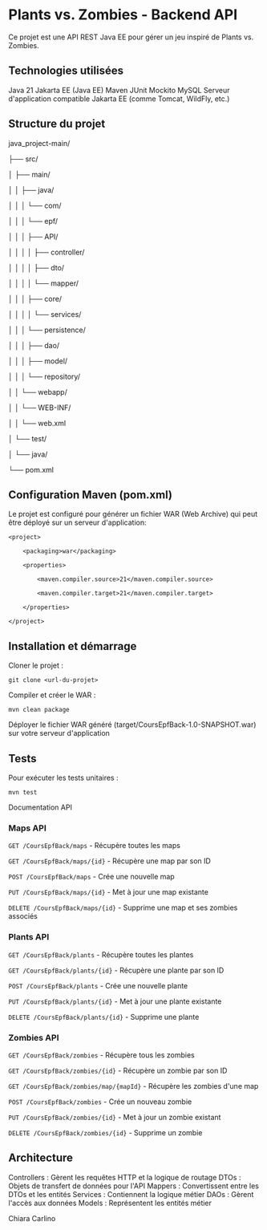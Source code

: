 # Plants vs. Zombies - Backend API

Ce projet est une API REST Java EE pour gérer un jeu inspiré de Plants vs. Zombies.

## Technologies utilisées

Java 21
Jakarta EE (Java EE)
Maven
JUnit
Mockito
MySQL
Serveur d'application compatible Jakarta EE (comme Tomcat, WildFly, etc.)

## Structure du projet

java_project-main/

├── src/

│   ├── main/

│   │   ├── java/

│   │   │   └── com/

│   │   │       └── epf/

│   │   │           ├── API/

│   │   │           │   ├── controller/

│   │   │           │   ├── dto/

│   │   │           │   └── mapper/

│   │   │           ├── core/

│   │   │           │   └── services/

│   │   │           └── persistence/

│   │   │               ├── dao/

│   │   │               ├── model/

│   │   │               └── repository/

│   │   └── webapp/

│   │       └── WEB-INF/

│   │           └── web.xml

│   └── test/

│       └── java/

└── pom.xml

## Configuration Maven (pom.xml)

Le projet est configuré pour générer un fichier WAR (Web Archive) qui peut être déployé sur un serveur d'application:
```
<project>

    <packaging>war</packaging>

    <properties>

        <maven.compiler.source>21</maven.compiler.source>

        <maven.compiler.target>21</maven.compiler.target>

    </properties>

</project>
```

## Installation et démarrage

Cloner le projet :
```
git clone <url-du-projet>
```

Compiler et créer le WAR :
```
mvn clean package
```
Déployer le fichier WAR généré (target/CoursEpfBack-1.0-SNAPSHOT.war) sur votre serveur d'application

## Tests

Pour exécuter les tests unitaires :
```
mvn test
```
Documentation API

### Maps API

`GET /CoursEpfBack/maps` - Récupère toutes les maps

`GET /CoursEpfBack/maps/{id}` - Récupère une map par son ID

`POST /CoursEpfBack/maps` - Crée une nouvelle map

`PUT /CoursEpfBack/maps/{id}` - Met à jour une map existante

`DELETE /CoursEpfBack/maps/{id}` - Supprime une map et ses zombies associés

### Plants API

`GET /CoursEpfBack/plants` - Récupère toutes les plantes

`GET /CoursEpfBack/plants/{id}` - Récupère une plante par son ID

`POST /CoursEpfBack/plants` - Crée une nouvelle plante

`PUT /CoursEpfBack/plants/{id}` - Met à jour une plante existante

`DELETE /CoursEpfBack/plants/{id}` - Supprime une plante

### Zombies API

`GET /CoursEpfBack/zombies` - Récupère tous les zombies

`GET /CoursEpfBack/zombies/{id}` - Récupère un zombie par son ID

`GET /CoursEpfBack/zombies/map/{mapId}` - Récupère les zombies d'une map

`POST /CoursEpfBack/zombies` - Crée un nouveau zombie

`PUT /CoursEpfBack/zombies/{id}` - Met à jour un zombie existant

`DELETE /CoursEpfBack/zombies/{id}` - Supprime un zombie

## Architecture

Controllers : Gèrent les requêtes HTTP et la logique de routage
DTOs : Objets de transfert de données pour l'API
Mappers : Convertissent entre les DTOs et les entités
Services : Contiennent la logique métier
DAOs : Gèrent l'accès aux données
Models : Représentent les entités métier


Chiara Carlino